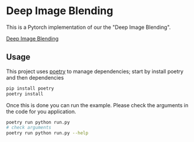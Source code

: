 # Deep Image Blending
This is a Pytorch implementation of our the "Deep Image Blending". 

[Deep Image Blending](http://openaccess.thecvf.com/content_WACV_2020/papers/Zhang_Deep_Image_Blending_WACV_2020_paper.pdf)
## Usage
This project uses [poetry](https://python-poetry.org/) to manage dependencies; start by install poetry and then dependencies

```bash
pip install poetry
poetry install
```
Once this is done you can run the example. Please check the arguments in the code for you application. 

```bash
poetry run python run.py
# check arguments
poetry run python run.py --help
``` 